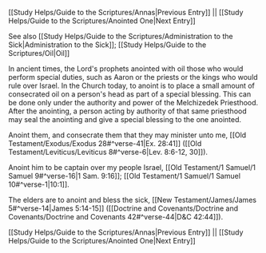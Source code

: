 [[Study Helps/Guide to the Scriptures/Annas|Previous Entry]]  ||  [[Study Helps/Guide to the Scriptures/Anointed One|Next Entry]]

 See also [[Study Helps/Guide to the Scriptures/Administration to the Sick|Administration to the Sick]]; [[Study Helps/Guide to the Scriptures/Oil|Oil]]

 In ancient times, the Lord's prophets anointed with oil those who would perform special duties, such as Aaron or the priests or the kings who would rule over Israel. In the Church today, to anoint is to place a small amount of consecrated oil on a person's head as part of a special blessing. This can be done only under the authority and power of the Melchizedek Priesthood. After the anointing, a person acting by authority of that same priesthood may seal the anointing and give a special blessing to the one anointed.

 Anoint them, and consecrate them that they may minister unto me, [[Old Testament/Exodus/Exodus 28#^verse-41|Ex. 28:41]] ([[Old Testament/Leviticus/Leviticus 8#^verse-6|Lev. 8:6-12, 30]]).

 Anoint him to be captain over my people Israel, [[Old Testament/1 Samuel/1 Samuel 9#^verse-16|1 Sam. 9:16]]; [[Old Testament/1 Samuel/1 Samuel 10#^verse-1|10:1]].

 The elders are to anoint and bless the sick, [[New Testament/James/James 5#^verse-14|James 5:14-15]] ([[Doctrine and Covenants/Doctrine and Covenants/Doctrine and Covenants 42#^verse-44|D&C 42:44]]).

[[Study Helps/Guide to the Scriptures/Annas|Previous Entry]]  ||  [[Study Helps/Guide to the Scriptures/Anointed One|Next Entry]]